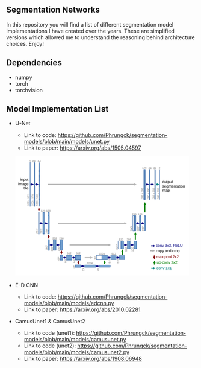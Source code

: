 ## Segmentation Networks
In this repository you will find a list of different segmentation model implementations I have created over the years. These are simplified versions which allowed me to understand the reasoning behind architecture choices. Enjoy!

## Dependencies
* numpy
* torch
* torchvision

## Model Implementation List
* U-Net
  * Link to code: https://github.com/Phrungck/segmentation-models/blob/main/models/unet.py
  * Link to paper: https://arxiv.org/abs/1505.04597
 
   ![alt text](https://github.com/Phrungck/segmentation-models/blob/main/model-images/unet.PNG)

* E-D CNN
  * Link to code: https://github.com/Phrungck/segmentation-models/blob/main/models/edcnn.py
  * Link to paper: https://arxiv.org/abs/2010.02281 
  
* CamusUnet1 & CamusUnet2
  * Link to code (unet1): https://github.com/Phrungck/segmentation-models/blob/main/models/camusunet.py
  * Link to code (unet2): https://github.com/Phrungck/segmentation-models/blob/main/models/camusunet2.py
  * Link to paper: https://arxiv.org/abs/1908.06948
  
  

